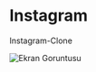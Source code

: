 # Instagram
Instagram-Clone

![Ekran Goruntusu](https://github.com/SevdeSazak/instagram/blob/main/a.png)

